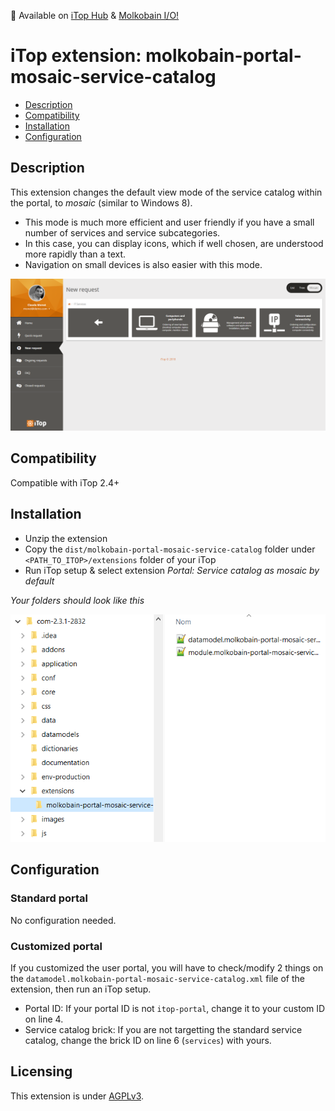 👋 Available on [iTop Hub](https://store.itophub.io/en_US/products/molkobain-portal-mosaic-service-catalog) & [Molkobain I/O!](https://www.molkobain.com/product/service-catalog-as-mosaic-by-default/)

# iTop extension: molkobain-portal-mosaic-service-catalog
* [Description](#description)
* [Compatibility](#compatibility)
* [Installation](#installation)
* [Configuration](#configuration)

## Description
This extension changes the default view mode of the service catalog within the portal, to *mosaic* (similar to Windows 8).
* This mode is much more efficient and user friendly if you have a small number of services and service subcategories.
* In this case, you can display icons, which if well chosen, are understood more rapidly than a text.
* Navigation on small devices is also easier with this mode.

![Description decoration](https://raw.githubusercontent.com/Molkobain/itop-portal-mosaic-service-catalog/master/docs/service-catalog-mosaic.PNG)

## Compatibility
Compatible with iTop 2.4+

## Installation
* Unzip the extension
* Copy the ``dist/molkobain-portal-mosaic-service-catalog`` folder under ``<PATH_TO_ITOP>/extensions`` folder of your iTop
* Run iTop setup & select extension *Portal: Service catalog as mosaic by default*

*Your folders should look like this*

![Extensions folder](https://raw.githubusercontent.com/Molkobain/itop-portal-mosaic-service-catalog/master/docs/mpmsc-install.PNG)

## Configuration
### Standard portal
No configuration needed.

### Customized portal
If you customized the user portal, you will have to check/modify 2 things on the ``datamodel.molkobain-portal-mosaic-service-catalog.xml`` file of the extension, then run an iTop setup.
* Portal ID: If your portal ID is not ``itop-portal``, change it to your custom ID on line 4.
* Service catalog brick: If you are not targetting the standard service catalog, change the brick ID on line 6 (``services``) with yours.

## Licensing
This extension is under [AGPLv3](https://en.wikipedia.org/wiki/GNU_Affero_General_Public_License).
